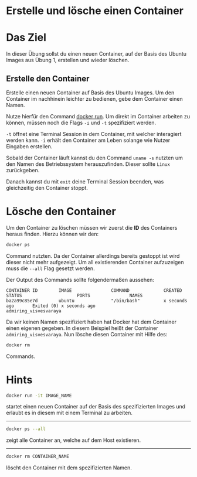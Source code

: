 Erstelle und lösche einen Container
=====

Das Ziel
========
In dieser Übung sollst du einen neuen Container, auf der Basis des Ubuntu Images aus Übung 1, erstellen und wieder 
löschen.

Erstelle den Container
----------------------
Erstelle einen neuen Container auf Basis des Ubuntu Images.
Um den Container im nachhinein leichter zu bedienen, gebe dem Container einen Namen.

Nutze hierfür den Command [docker run](https://docs.docker.com/engine/reference/run/).
Um direkt im Container arbeiten zu können, müssen noch die Flags `-i` und `-t` spezifiziert werden.

`-t` öffnet eine Terminal Session in dem Container, mit welcher interagiert werden kann.
`-i` erhält den Container am Leben solange wie Nutzer Eingaben erstellen. 

Sobald der Container läuft kannst du den Command `uname -s` nutzten um den Namen des Betriebssystem herauszufinden.
Dieser sollte `Linux` zurückgeben.

Danach kannst du mit `exit` deine Terminal Session beenden, was gleichzeitig den Container stoppt.

Lösche den Container
====================

Um den Container zu löschen müssen wir zuerst die **ID** des Containers heraus finden.
Hierzu können wir den:
````bash
docker ps
````
Command nutzten.
Da der Container allerdings bereits gestoppt ist wird dieser nicht mehr aufgezeigt.
Um all existierenden Container aufzuzeigen muss die `--all` Flag gesetzt werden.

Der Output des Commands sollte folgendermaßen aussehen:
```
CONTAINER ID        IMAGE               COMMAND             CREATED             STATUS                     PORTS               NAMES
ba2a99c85e7d        ubuntu              "/bin/bash"         x seconds ago       Exited (0) x seconds ago                       admiring_visvesvaraya
```

Da wir keinen Namen spezifiziert haben hat Docker hat dem Container einen eigenen gegeben.
In diesem Beispiel heißt der Container `admiring_visvesvaraya`.
Nun lösche diesen Container mit Hilfe des:
```bash
docker rm
```` 
Commands.

Hints
=====
```bash
docker run -it IMAGE_NAME
```
startet einen neuen Container auf der Basis des spezifizierten Images und erlaubt es in diesem mit einem Terminal zu 
arbeiten.

----

```bash
docker ps --all
```
zeigt alle Container an, welche auf dem Host existieren.

----

```bash
docker rm CONTAINER_NAME
```
löscht den Container mit dem spezifizierten Namen.

